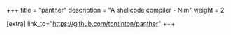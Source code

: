 +++
title = "panther"
description = "A shellcode compiler - Nim"
weight = 2

[extra]
link_to="https://github.com/tontinton/panther"
+++
